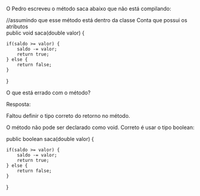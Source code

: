 O Pedro escreveu o método saca abaixo que não está compilando:

//assumindo que esse método está dentro da classe Conta que possui os atributos <br>
public void saca(double valor) {<br>

    if(saldo >= valor) {
        saldo -= valor;
        return true;
    } else {
        return false;
    }

}

O que está errado com o método?


Resposta:

Faltou definir o tipo correto do retorno no método.


O método não pode ser declarado como void. Correto é usar o tipo boolean:

public boolean saca(double valor) {<br>

    if(saldo >= valor) {
        saldo -= valor;
        return true;
    } else {
        return false;
    }

}